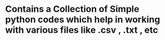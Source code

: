 # Contains a Collection of Simple python codes which help in working with various files like .csv , .txt , etc
